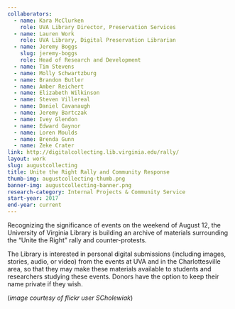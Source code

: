 ```yaml
---
collaborators: 
  - name: Kara McClurken
    role: UVA Library Director, Preservation Services
  - name: Lauren Work
    role: UVA Library, Digital Preservation Librarian
  - name: Jeremy Boggs
    slug: jeremy-boggs
    role: Head of Research and Development
  - name: Tim Stevens
  - name: Molly Schwartzburg  
  - name: Brandon Butler  
  - name: Amber Reichert  
  - name: Elizabeth Wilkinson  
  - name: Steven Villereal  
  - name: Daniel Cavanaugh  
  - name: Jeremy Bartczak  
  - name: Ivey Glendon  
  - name: Edward Gaynor  
  - name: Loren Moulds  
  - name: Brenda Gunn  
  - name: Zeke Crater  
link: http://digitalcollecting.lib.virginia.edu/rally/
layout: work
slug: augustcollecting
title: Unite the Right Rally and Community Response
thumb-img: augustcollecting-thumb.png
banner-img: augustcollecting-banner.png
research-category: Internal Projects & Community Service
start-year: 2017
end-year: current
---
```


Recognizing the significance of events on the weekend of August 12, the University of Virginia Library is building an archive of materials surrounding the “Unite the Right” rally and counter-protests.

The Library is interested in personal digital submissions (including images, stories, audio, or video) from the events at UVA and in the Charlottesville area, so that they may make these materials available to students and researchers studying these events. Donors have the option to keep their name private if they wish.

(_image courtesy of flickr user SCholewiak_)
